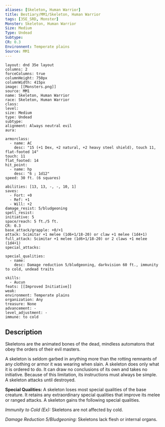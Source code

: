 ```yaml
---
aliases: [Skeleton, Human Warrior]
title: Bestiary/MM1/Skeleton, Human Warrior
tags: [35E_SRD, Monster]
Monster: Skeleton, Human Warrior
Size: Medium
Type: Undead
Subtype: 
CR: 0.3
Environnent: Temperate plains
Source: MM1
---
```


```statblock
layout: dnd 35e layout
columns: 2
forceColumns: true
columnHeight: 750px
columnWidth: 415px
image: [[Monsters.png]]
source: MM1
name: Skeleton, Human Warrior
race: Skeleton, Human Warrior
class: 
level: 
size: Medium
type: Undead
subtype: 
alignment: Always neutral evil
aura: 

armorclass:
  - name: AC
    desc: "15 (+1 Dex, +2 natural, +2 heavy steel shield), touch 11, flat-footed 14"
touch: 11
flat_footed: 14
hit_point:
  - name: hp
    desc: "6 ; 1d12"
speed: 30 ft. (6 squares)

abilities: [13, 13, -, -, 10, 1]
saves:
  - Fort: +0
  - Ref: +1
  - Will: +2
damage_resist: 5/bludgeoning
spell_resist: 
initiative: 5
space/reach: 5 ft./5 ft.
CR: 0.3
base_attack/grapple: +0/+1
attack: Scimitar +1 melee (1d6+1/18-20) or claw +1 melee (1d4+1)
full_attack: Scimitar +1 melee (1d6+1/18-20) or 2 claws +1 melee (1d4+1)
special_attacks: 

special_qualities:
  - name: 
    desc: Damage reduction 5/bludgeoning, darkvision 60 ft., immunity to cold, undead traits

skills:
  - Aucun
feats: [[Improved Initiative]]
weak: 
environment: Temperate plains
organization: Any
treasure: None
advancement: -
level_adjustment: -
immune: to cold
```

## Description

<p>Skeletons are the animated bones of the dead, mindless automatons that obey the orders of their evil masters.</p>
<p>A skeleton is seldom garbed in anything more than the rotting remnants of any clothing or armor it was wearing when slain. A skeleton does only what it is ordered to do. It can draw no conclusions of its own and takes no initiative. Because of this limitation, its instructions must always be simple. A skeleton attacks until destroyed.</p>
<p>
            <b>Special Qualities:</b> A skeleton loses most special qualities of the base creature. It retains any extraordinary special qualities that improve its melee or ranged attacks. A skeleton gains the following special qualities.</p>
<p>
            <i>Immunity to Cold (Ex):</i> Skeletons are not affected by cold.</p>
<p>
            <i>Damage Reduction 5/Bludgeoning:</i> Skeletons lack flesh or internal organs.</p>